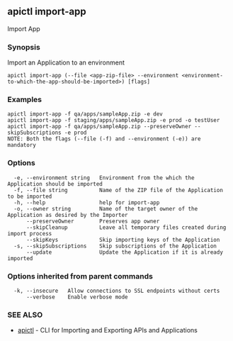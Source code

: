 ## apictl import-app

Import App

### Synopsis

Import an Application to an environment

```
apictl import-app (--file <app-zip-file> --environment <environment-to-which-the-app-should-be-imported>) [flags]
```

### Examples

```
apictl import-app -f qa/apps/sampleApp.zip -e dev
apictl import-app -f staging/apps/sampleApp.zip -e prod -o testUser
apictl import-app -f qa/apps/sampleApp.zip --preserveOwner --skipSubscriptions -e prod
NOTE: Both the flags (--file (-f) and --environment (-e)) are mandatory
```

### Options

```
  -e, --environment string   Environment from the which the Application should be imported
  -f, --file string          Name of the ZIP file of the Application to be imported
  -h, --help                 help for import-app
  -o, --owner string         Name of the target owner of the Application as desired by the Importer
      --preserveOwner        Preserves app owner
      --skipCleanup          Leave all temporary files created during import process
      --skipKeys             Skip importing keys of the Application
  -s, --skipSubscriptions    Skip subscriptions of the Application
      --update               Update the Application if it is already imported
```

### Options inherited from parent commands

```
  -k, --insecure   Allow connections to SSL endpoints without certs
      --verbose    Enable verbose mode
```

### SEE ALSO

* [apictl](apictl.md)	 - CLI for Importing and Exporting APIs and Applications

